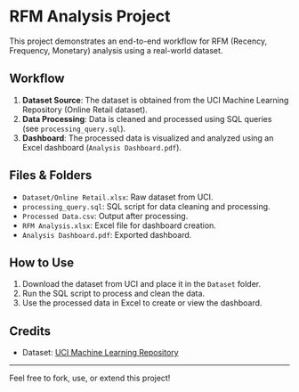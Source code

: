 # RFM Analysis Project

This project demonstrates an end-to-end workflow for RFM (Recency, Frequency, Monetary) analysis using a real-world dataset.

## Workflow

1. **Dataset Source**: The dataset is obtained from the UCI Machine Learning Repository (Online Retail dataset).
2. **Data Processing**: Data is cleaned and processed using SQL queries (see `processing_query.sql`).
3. **Dashboard**: The processed data is visualized and analyzed using an Excel dashboard (`Analysis Dashboard.pdf`).

## Files & Folders
- `Dataset/Online Retail.xlsx`: Raw dataset from UCI.
- `processing_query.sql`: SQL script for data cleaning and processing.
- `Processed Data.csv`: Output after processing.
- `RFM Analysis.xlsx`: Excel file for dashboard creation.
- `Analysis Dashboard.pdf`: Exported dashboard.

## How to Use
1. Download the dataset from UCI and place it in the `Dataset` folder.
2. Run the SQL script to process and clean the data.
3. Use the processed data in Excel to create or view the dashboard.

## Credits
- Dataset: [UCI Machine Learning Repository](https://archive.ics.uci.edu/ml/datasets/online+retail)

---
Feel free to fork, use, or extend this project!
